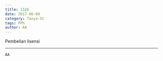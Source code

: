 ```yaml
---
title: 1326
date: 2017-06-09
category: Tanya-SC
tags: PPh
author: AA
---
```


Pembelian lisensi

---



`AA`
